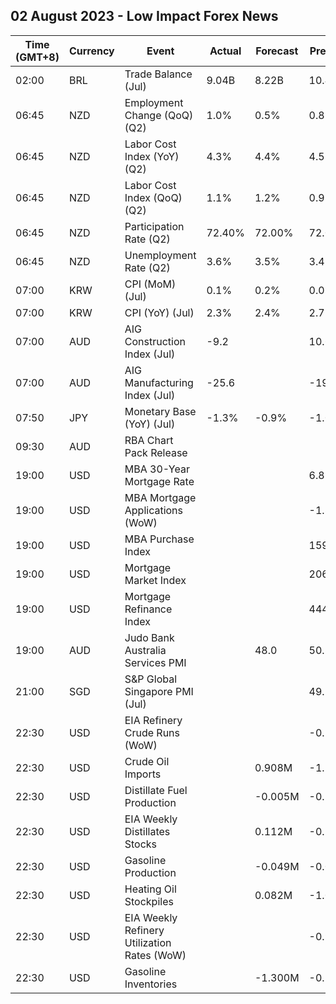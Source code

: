 ## 02 August 2023 - Low Impact Forex News

| Time (GMT+8) | Currency | Event | Actual | Forecast | Previous |
|------|----------|-------|--------|----------|----------|
| 02:00 | BRL | Trade Balance (Jul) | 9.04B | 8.22B | 10.46B |
| 06:45 | NZD | Employment Change (QoQ) (Q2) | 1.0% | 0.5% | 0.8% |
| 06:45 | NZD | Labor Cost Index (YoY) (Q2) | 4.3% | 4.4% | 4.5% |
| 06:45 | NZD | Labor Cost Index (QoQ) (Q2) | 1.1% | 1.2% | 0.9% |
| 06:45 | NZD | Participation Rate (Q2) | 72.40% | 72.00% | 72.00% |
| 06:45 | NZD | Unemployment Rate (Q2) | 3.6% | 3.5% | 3.4% |
| 07:00 | KRW | CPI (MoM) (Jul) | 0.1% | 0.2% | 0.0% |
| 07:00 | KRW | CPI (YoY) (Jul) | 2.3% | 2.4% | 2.7% |
| 07:00 | AUD | AIG Construction Index (Jul) | -9.2 |  | 10.6 |
| 07:00 | AUD | AIG Manufacturing Index (Jul) | -25.6 |  | -19.8 |
| 07:50 | JPY | Monetary Base (YoY) (Jul) | -1.3% | -0.9% | -1.0% |
| 09:30 | AUD | RBA Chart Pack Release |  |  |  |
| 19:00 | USD | MBA 30-Year Mortgage Rate |  |  | 6.87% |
| 19:00 | USD | MBA Mortgage Applications (WoW) |  |  | -1.8% |
| 19:00 | USD | MBA Purchase Index |  |  | 159.2 |
| 19:00 | USD | Mortgage Market Index |  |  | 206.9 |
| 19:00 | USD | Mortgage Refinance Index |  |  | 444.5 |
| 19:00 | AUD | Judo Bank Australia Services PMI |  | 48.0 | 50.3 |
| 21:00 | SGD | S&P Global Singapore PMI (Jul) |  |  | 49.7 |
| 22:30 | USD | EIA Refinery Crude Runs (WoW) |  |  | -0.107M |
| 22:30 | USD | Crude Oil Imports |  | 0.908M | -1.584M |
| 22:30 | USD | Distillate Fuel Production |  | -0.005M | -0.251M |
| 22:30 | USD | EIA Weekly Distillates Stocks |  | 0.112M | -0.245M |
| 22:30 | USD | Gasoline Production |  | -0.049M | -0.035M |
| 22:30 | USD | Heating Oil Stockpiles |  | 0.082M | -1.002M |
| 22:30 | USD | EIA Weekly Refinery Utilization Rates (WoW) |  |  | -0.9% |
| 22:30 | USD | Gasoline Inventories |  | -1.300M | -0.786M |
